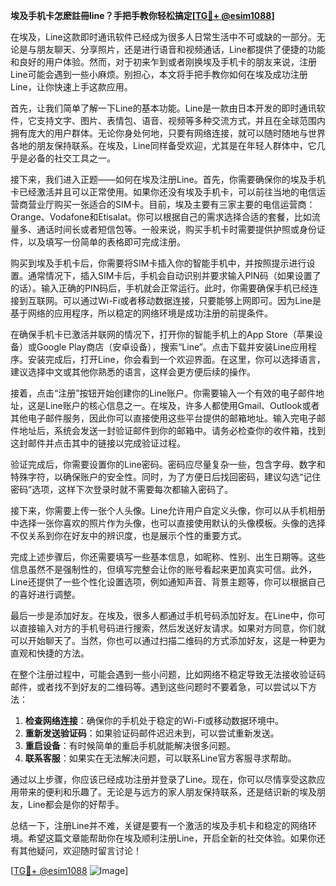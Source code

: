 **埃及手机卡怎麽註冊line？手把手教你轻松搞定[[TG💪+ @esim1088](https://t.me/s/esim1088)]**

在埃及，Line这款即时通讯软件已经成为很多人日常生活中不可或缺的一部分。无论是与朋友聊天、分享照片，还是进行语音和视频通话，Line都提供了便捷的功能和良好的用户体验。然而，对于初来乍到或者刚换埃及手机卡的朋友来说，注册Line可能会遇到一些小麻烦。别担心，本文将手把手教你如何在埃及成功注册Line，让你快速上手这款应用。

首先，让我们简单了解一下Line的基本功能。Line是一款由日本开发的即时通讯软件，它支持文字、图片、表情包、语音、视频等多种交流方式，并且在全球范围内拥有庞大的用户群体。无论你身处何地，只要有网络连接，就可以随时随地与世界各地的朋友保持联系。在埃及，Line同样备受欢迎，尤其是在年轻人群体中，它几乎是必备的社交工具之一。

接下来，我们进入正题——如何在埃及注册Line。首先，你需要确保你的埃及手机卡已经激活并且可以正常使用。如果你还没有埃及手机卡，可以前往当地的电信运营商营业厅购买一张适合的SIM卡。目前，埃及主要有三家主要的电信运营商：Orange、Vodafone和Etisalat。你可以根据自己的需求选择合适的套餐，比如流量多、通话时间长或者短信包等。一般来说，购买手机卡时需要提供护照或身份证件，以及填写一份简单的表格即可完成注册。

购买到埃及手机卡后，你需要将SIM卡插入你的智能手机中，并按照提示进行设置。通常情况下，插入SIM卡后，手机会自动识别并要求输入PIN码（如果设置了的话）。输入正确的PIN码后，手机就会正常运行。此时，你需要确保手机已经连接到互联网。可以通过Wi-Fi或者移动数据连接，只要能够上网即可。因为Line是基于网络的应用程序，所以稳定的网络环境是成功注册的前提条件。

在确保手机卡已激活并联网的情况下，打开你的智能手机上的App Store（苹果设备）或Google Play商店（安卓设备），搜索“Line”。点击下载并安装Line应用程序。安装完成后，打开Line，你会看到一个欢迎界面。在这里，你可以选择语言，建议选择中文或其他你熟悉的语言，这样会更方便后续的操作。

接着，点击“注册”按钮开始创建你的Line账户。你需要输入一个有效的电子邮件地址，这是Line账户的核心信息之一。在埃及，许多人都使用Gmail、Outlook或者其他电子邮件服务，因此你可以直接使用这些平台提供的邮箱地址。输入完电子邮件地址后，系统会发送一封验证邮件到你的邮箱中。请务必检查你的收件箱，找到这封邮件并点击其中的链接以完成验证过程。

验证完成后，你需要设置你的Line密码。密码应尽量复杂一些，包含字母、数字和特殊字符，以确保账户的安全性。同时，为了方便日后找回密码，建议勾选“记住密码”选项，这样下次登录时就不需要每次都输入密码了。

接下来，你需要上传一张个人头像。Line允许用户自定义头像，你可以从手机相册中选择一张你喜欢的照片作为头像，也可以直接使用默认的头像模板。头像的选择不仅关系到你在好友中的辨识度，也是展示个性的重要方式。

完成上述步骤后，你还需要填写一些基本信息，如昵称、性别、出生日期等。这些信息虽然不是强制性的，但填写完整会让你的账号看起来更加真实可信。此外，Line还提供了一些个性化设置选项，例如通知声音、背景主题等，你可以根据自己的喜好进行调整。

最后一步是添加好友。在埃及，很多人都通过手机号码添加好友。在Line中，你可以直接输入对方的手机号码进行搜索，然后发送好友请求。如果对方同意，你们就可以开始聊天了。当然，你也可以通过扫描二维码的方式添加好友，这是一种更为直观和快捷的方法。

在整个注册过程中，可能会遇到一些小问题，比如网络不稳定导致无法接收验证码邮件，或者找不到好友的二维码等。遇到这些问题时不要着急，可以尝试以下方法：

1. **检查网络连接**：确保你的手机处于稳定的Wi-Fi或移动数据环境中。
2. **重新发送验证码**：如果验证码邮件迟迟未到，可以尝试重新发送。
3. **重启设备**：有时候简单的重启手机就能解决很多问题。
4. **联系客服**：如果实在无法解决问题，可以联系Line官方客服寻求帮助。

通过以上步骤，你应该已经成功注册并登录了Line。现在，你可以尽情享受这款应用带来的便利和乐趣了。无论是与远方的家人朋友保持联系，还是结识新的埃及朋友，Line都会是你的好帮手。

总结一下，注册Line并不难，关键是要有一个激活的埃及手机卡和稳定的网络环境。希望这篇文章能帮助你在埃及顺利注册Line，开启全新的社交体验。如果你还有其他疑问，欢迎随时留言讨论！

[[TG💪+ @esim1088](https://t.me/s/esim1088) ![Image](https://i.postimg.cc/4NQfJmqS/Snipaste-2025-05-13-00-14-12.png)]